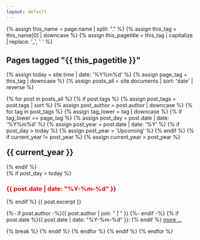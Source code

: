 ```yaml
---
layout: default
---
```


{% assign this_name = page.name | split: "." %}
{% assign this_tag = this_name[0] | downcase %}
{% assign this_pagetitle = this_tag  | capitalize | replace: '_', ' ' %}

<h2 class="page_title">Pages tagged "{{ this_pagetitle  }}"</h2>

{% assign today = site.time | date: '%Y%m%d' %}
{% assign page_tag = this_tag | downcase %}
{% assign posts_all = site.documents | sort: 'date' | reverse %}

{% for post in posts_all %}
  {% if post.tags %}
    {% assign post_tags = post.tags | sort %}
    {% assign post_author = post.author | downcase %}
    {% for tag in post_tags %}
      {% assign tag_lower = tag | downcase %}
      {% if tag_lower == page_tag %}
        {% assign post_day = post.date | date: '%Y%m%d' %}
        {% assign post_year = post.date | date: '%Y' %}
        {% if post_day > today %}
          {% assign post_year = 'Upcoming' %}
        {% endif %}
        {% if current_year != post_year %}
          {% assign current_year = post_year %}
<h2 id="y{{post.date | date: "%Y"}}" style="margin-top: 20px;">{{ current_year }}</h2>
        {% endif %}
<div class="excerpt">
        {% if post_day > today %}
  <h3 style="color: red">{{ post.date | date: "%Y-%m-%d" }}</h3>
        {% endif %}
      {{ post.excerpt }}
  <p class="footnote">
      {%- if post.author -%}{{ post.author | join: " | " }}&nbsp;{%- endif -%}
      {% if post.date %}{{ post.date | date: "%Y-%m-%d" }}: {% endif %}
      <a href="{{ post.url | relative_url }}">more ...</a>
  </p>
</div>
        {% break %}
      {% endif %}
    {% endfor %}
  {% endif %}
{% endfor %}

